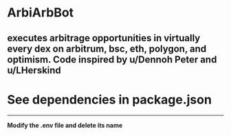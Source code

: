 # ArbiArbBot
executes arbitrage opportunities in virtually every dex on arbitrum, bsc, eth, polygon, and optimism. Code inspired by u/Dennoh Peter and u/LHerskind
-----------------------------
# See dependencies in package.json
-----------------------------
**Modify the .env file and delete its name**
